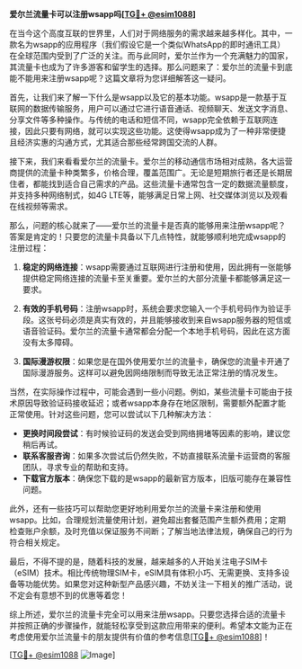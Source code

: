 **爱尔兰流量卡可以注册wsapp吗[[TG💪+ @esim1088](https://t.me/s/esim1088)]**

在当今这个高度互联的世界里，人们对于网络服务的需求越来越多样化。其中，一款名为wsapp的应用程序（我们假设它是一个类似WhatsApp的即时通讯工具）在全球范围内受到了广泛的关注。而与此同时，爱尔兰作为一个充满魅力的国家，其流量卡也成为了许多游客和留学生的选择。那么问题来了：爱尔兰的流量卡到底能不能用来注册wsapp呢？这篇文章将为您详细解答这一疑问。

首先，让我们来了解一下什么是wsapp以及它的基本功能。wsapp是一款基于互联网的数据传输服务，用户可以通过它进行语音通话、视频聊天、发送文字消息、分享文件等多种操作。与传统的电话和短信不同，wsapp完全依赖于互联网连接，因此只要有网络，就可以实现这些功能。这使得wsapp成为了一种非常便捷且经济实惠的沟通方式，尤其适合那些经常跨国交流的人群。

接下来，我们来看看爱尔兰的流量卡。爱尔兰的移动通信市场相对成熟，各大运营商提供的流量卡种类繁多，价格合理，覆盖范围广。无论是短期旅行者还是长期居住者，都能找到适合自己需求的产品。这些流量卡通常包含一定的数据流量额度，并支持多种网络制式，如4G LTE等，能够满足日常上网、社交媒体浏览以及观看在线视频等需求。

那么，问题的核心就来了——爱尔兰的流量卡是否真的能够用来注册wsapp呢？答案是肯定的！只要您的流量卡具备以下几点特性，就能够顺利地完成wsapp的注册过程：

1. **稳定的网络连接**：wsapp需要通过互联网进行注册和使用，因此拥有一张能够提供稳定网络连接的流量卡至关重要。爱尔兰的大部分流量卡都能够满足这一要求。
   
2. **有效的手机号码**：注册wsapp时，系统会要求您输入一个手机号码作为验证手段。这张号码必须是真实有效的，并且能够接收到来自wsapp服务器的短信或语音验证码。爱尔兰的流量卡通常都会分配一个本地手机号码，因此在这方面没有太多障碍。

3. **国际漫游权限**：如果您是在国外使用爱尔兰的流量卡，确保您的流量卡开通了国际漫游服务。这样可以避免因网络限制而导致无法正常注册的情况发生。

当然，在实际操作过程中，可能会遇到一些小问题。例如，某些流量卡可能由于技术原因导致验证码接收延迟；或者wsapp本身存在地区限制，需要额外配置才能正常使用。针对这些问题，您可以尝试以下几种解决方法：

- **更换时间段尝试**：有时候验证码的发送会受到网络拥堵等因素的影响，建议您稍后再试。
- **联系客服咨询**：如果多次尝试后仍然失败，不妨直接联系流量卡运营商的客服团队，寻求专业的帮助和支持。
- **下载官方版本**：确保您下载的是wsapp的最新官方版本，旧版可能存在兼容性问题。

此外，还有一些技巧可以帮助您更好地利用爱尔兰的流量卡来注册和使用wsapp。比如，合理规划流量使用计划，避免超出套餐范围产生额外费用；定期检查账户余额，及时充值以保证服务不间断；了解当地法律法规，确保自己的行为符合相关规定。

最后，不得不提的是，随着科技的发展，越来越多的人开始关注电子SIM卡（eSIM）技术。相比传统物理SIM卡，eSIM具有体积小巧、无需更换、支持多设备等功能优势。如果您对这种新型产品感兴趣，不妨关注一下相关的推广活动，说不定会有意想不到的优惠等着您！

综上所述，爱尔兰的流量卡完全可以用来注册wsapp。只要您选择合适的流量卡并按照正确的步骤操作，就能轻松享受到这款应用带来的便利。希望本文能为正在考虑使用爱尔兰流量卡的朋友提供有价值的参考信息[[TG💪+ @esim1088](https://t.me/s/esim1088)]！

[[TG💪+ @esim1088](https://t.me/s/esim1088) ![Image](https://i.postimg.cc/4NQfJmqS/Snipaste-2025-05-13-00-14-12.png)]